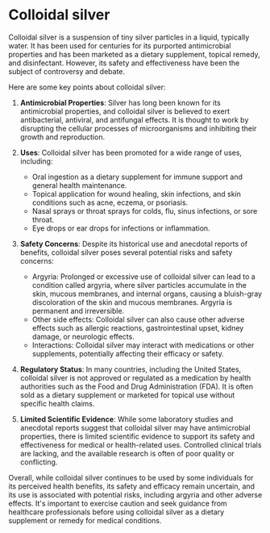 # Colloidal silver

Colloidal silver is a suspension of tiny silver particles in a liquid, typically water. It has been used for centuries for its purported antimicrobial properties and has been marketed as a dietary supplement, topical remedy, and disinfectant. However, its safety and effectiveness have been the subject of controversy and debate.

Here are some key points about colloidal silver:

1. **Antimicrobial Properties**: Silver has long been known for its antimicrobial properties, and colloidal silver is believed to exert antibacterial, antiviral, and antifungal effects. It is thought to work by disrupting the cellular processes of microorganisms and inhibiting their growth and reproduction.

2. **Uses**: Colloidal silver has been promoted for a wide range of uses, including:
   - Oral ingestion as a dietary supplement for immune support and general health maintenance.
   - Topical application for wound healing, skin infections, and skin conditions such as acne, eczema, or psoriasis.
   - Nasal sprays or throat sprays for colds, flu, sinus infections, or sore throat.
   - Eye drops or ear drops for infections or inflammation.

3. **Safety Concerns**: Despite its historical use and anecdotal reports of benefits, colloidal silver poses several potential risks and safety concerns:
   - Argyria: Prolonged or excessive use of colloidal silver can lead to a condition called argyria, where silver particles accumulate in the skin, mucous membranes, and internal organs, causing a bluish-gray discoloration of the skin and mucous membranes. Argyria is permanent and irreversible.
   - Other side effects: Colloidal silver can also cause other adverse effects such as allergic reactions, gastrointestinal upset, kidney damage, or neurologic effects.
   - Interactions: Colloidal silver may interact with medications or other supplements, potentially affecting their efficacy or safety.

4. **Regulatory Status**: In many countries, including the United States, colloidal silver is not approved or regulated as a medication by health authorities such as the Food and Drug Administration (FDA). It is often sold as a dietary supplement or marketed for topical use without specific health claims.

5. **Limited Scientific Evidence**: While some laboratory studies and anecdotal reports suggest that colloidal silver may have antimicrobial properties, there is limited scientific evidence to support its safety and effectiveness for medical or health-related uses. Controlled clinical trials are lacking, and the available research is often of poor quality or conflicting.

Overall, while colloidal silver continues to be used by some individuals for its perceived health benefits, its safety and efficacy remain uncertain, and its use is associated with potential risks, including argyria and other adverse effects. It's important to exercise caution and seek guidance from healthcare professionals before using colloidal silver as a dietary supplement or remedy for medical conditions.